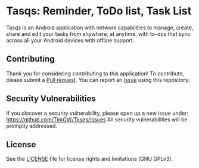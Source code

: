 # Tasqs: Reminder, ToDo list, Task List

Tasqs is an Android application with network capabilities to manage, create, share and edit your tasks from anywhere, at anytime, with to-dos that sync across all your Android devices with offline support.

## Contributing

Thank you for considering contributing to this application! To contribute, please submit a [Pull request](https://github.com/tim91G/Tasqs/pulls). You can report an [Issue](https://github.com/tim91G/Tasqs/issues) using this repository.

## Security Vulnerabilities

If you discover a security vulnerability, please open up a new issue under: https://github.com/TimGW/Tasqs/issues All security vulnerabilities will be promptly addressed.

## License

See the [LICENSE](LICENSE.md) file for license rights and limitations (GNU GPLv3).
